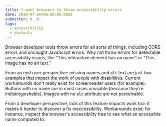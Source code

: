 ```yaml
---
title: I want browsers to throw accessibility errors
date: 2019-07-26T00:00:00.000Z
submitter: H. D.
tags:
  - accessibility
  - devtools
---
```


Browser developer tools throw errors for all sorts of things, including CORS errors and uncaught JavaScript errors. Why not throw errors for detectable accessibility issues, like “This interactive element has no name” or “This image has no alt text.”

From an end user perspective: missing names and `alt` text are just two examples that impact the work of people with disabilities. Current workarounds don't really exist for screenreader users (for example). Buttons with no name are in most cases unusable (because they’re indistinguishable). Images with no `alt` attribute are not perceivable.

From a developer perspective, lack of this feature impacts work too: it makes it harder to discover a fix inaccessibility. Workarounds exist: for instance, inspect the browser's accessibility tree to see what an accessible name computed to.
